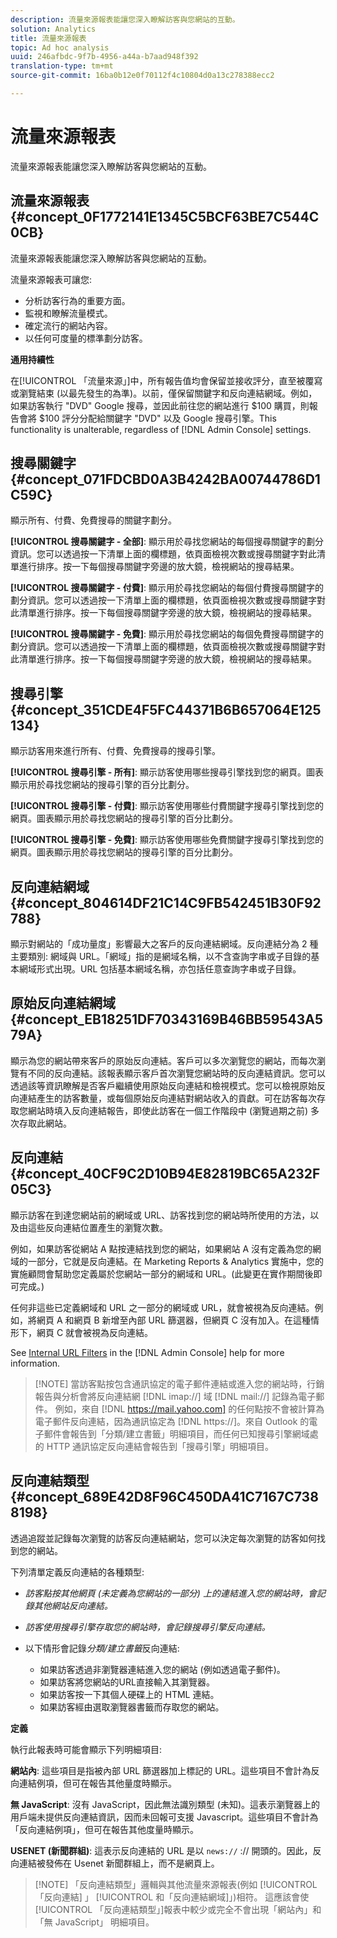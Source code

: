 ```yaml
---
description: 流量來源報表能讓您深入瞭解訪客與您網站的互動。
solution: Analytics
title: 流量來源報表
topic: Ad hoc analysis
uuid: 246afbdc-9f7b-4956-a44a-b7aad948f392
translation-type: tm+mt
source-git-commit: 16ba0b12e0f70112f4c10804d0a13c278388ecc2

---
```



# 流量來源報表

流量來源報表能讓您深入瞭解訪客與您網站的互動。

## 流量來源報表 {#concept_0F1772141E1345C5BCF63BE7C544C0CB}

流量來源報表能讓您深入瞭解訪客與您網站的互動。

流量來源報表可讓您:

* 分析訪客行為的重要方面。
* 監視和瞭解流量模式。
* 確定流行的網站內容。
* 以任何可度量的標準劃分訪客。

**通用持續性**

在[!UICONTROL 「流量來源」]中，所有報告值均會保留並接收評分，直至被覆寫或瀏覽結束 (以最先發生的為準)。以前，僅保留關鍵字和反向連結網域。例如，如果訪客執行  "DVD" Google 搜尋，並因此前往您的網站進行 $100 購買，則報告會將 $100 評分分配給關鍵字 "DVD" 以及 Google 搜尋引擎。This functionality is unalterable, regardless of [!DNL Admin Console] settings.

## 搜尋關鍵字 {#concept_071FDCBD0A3B4242BA00744786D1C59C}

顯示所有、付費、免費搜尋的關鍵字劃分。

<!-- 

c_reports_search_keyword.xml

 -->

**[!UICONTROL 搜尋關鍵字 - 全部]**: 顯示用於尋找您網站的每個搜尋關鍵字的劃分資訊。您可以透過按一下清單上面的欄標題，依頁面檢視次數或搜尋關鍵字對此清單進行排序。按一下每個搜尋關鍵字旁邊的放大鏡，檢視網站的搜尋結果。

**[!UICONTROL 搜尋關鍵字 - 付費]**: 顯示用於尋找您網站的每個付費搜尋關鍵字的劃分資訊。您可以透過按一下清單上面的欄標題，依頁面檢視次數或搜尋關鍵字對此清單進行排序。按一下每個搜尋關鍵字旁邊的放大鏡，檢視網站的搜尋結果。

**[!UICONTROL 搜尋關鍵字 - 免費]**: 顯示用於尋找您網站的每個免費搜尋關鍵字的劃分資訊。您可以透過按一下清單上面的欄標題，依頁面檢視次數或搜尋關鍵字對此清單進行排序。按一下每個搜尋關鍵字旁邊的放大鏡，檢視網站的搜尋結果。

## 搜尋引擎 {#concept_351CDE4F5FC44371B6B657064E125134}

顯示訪客用來進行所有、付費、免費搜尋的搜尋引擎。

<!-- 

c_reports_search_engines.xml

 -->

**[!UICONTROL 搜尋引擎 - 所有]**: 顯示訪客使用哪些搜尋引擎找到您的網頁。圖表顯示用於尋找您網站的搜尋引擎的百分比劃分。

**[!UICONTROL 搜尋引擎 - 付費]**: 顯示訪客使用哪些付費關鍵字搜尋引擎找到您的網頁。圖表顯示用於尋找您網站的搜尋引擎的百分比劃分。

**[!UICONTROL 搜尋引擎 - 免費]**: 顯示訪客使用哪些免費關鍵字搜尋引擎找到您的網頁。圖表顯示用於尋找您網站的搜尋引擎的百分比劃分。

## 反向連結網域 {#concept_804614DF21C14C9FB542451B30F92788}

<!-- 

c_reports_ref_domains.xml

 -->

顯示對網站的「成功量度」影響最大之客戶的反向連結網域。反向連結分為 2 種主要類別: 網域與 URL。「網域」指的是網域名稱，以不含查詢字串或子目錄的基本網域形式出現。URL 包括基本網域名稱，亦包括任意查詢字串或子目錄。

## 原始反向連結網域 {#concept_EB18251DF70343169B46BB59543A579A}

<!-- 

c_reports_original_ref_domains.xml

 -->

顯示為您的網站帶來客戶的原始反向連結。客戶可以多次瀏覽您的網站，而每次瀏覽有不同的反向連結。該報表顯示客戶首次瀏覽您網站時的反向連結資訊。您可以透過該等資訊瞭解是否客戶繼續使用原始反向連結和檢視模式。您可以檢視原始反向連結產生的訪客數量，或每個原始反向連結對網站收入的貢獻。可在訪客每次存取您網站時填入反向連結報告，即使此訪客在一個工作階段中 (瀏覽過期之前) 多次存取此網站。

## 反向連結 {#concept_40CF9C2D10B94E82819BC65A232F05C3}

顯示訪客在到達您網站前的網域或 URL、訪客找到您的網站時所使用的方法，以及由這些反向連結位置產生的瀏覽次數。

<!-- 

c_reports_referrers.xml

 -->

例如，如果訪客從網站 A 點按連結找到您的網站，如果網站 A 沒有定義為您的網域的一部分，它就是反向連結。在 Marketing Reports &amp; Analytics 實施中，您的實施顧問會幫助您定義屬於您網站一部分的網域和 URL。(此變更在實作期間後即可完成。) 

任何非這些已定義網域和 URL 之一部分的網域或 URL，就會被視為反向連結。例如，將網頁 A 和網頁 B 新增至內部 URL 篩選器，但網頁 C 沒有加入。在這種情形下，網頁 C 就會被視為反向連結。

See [Internal URL Filters](https://marketing.adobe.com/resources/help/en_US/reference/internal_URL_filter_admin.html) in the [!DNL Admin Console] help for more information.

> [!NOTE] 當訪客點按包含通訊協定的電子郵件連結或進入您的網站時，行銷報告與分析會將反向連結網 [!DNL imap://] 域 [!DNL mail://] 記錄為電子郵件。 例如，來自 [!DNL https://mail.yahoo.com] 的任何點按不會被計算為電子郵件反向連結，因為通訊協定為 [!DNL https://]。來自 Outlook 的電子郵件會報告到「分類/建立書籤」明細項目，而任何已知搜尋引擎網域處的 HTTP 通訊協定反向連結會報告到「搜尋引擎」明細項目。

## 反向連結類型 {#concept_689E42D8F96C450DA41C7167C7388198}

透過追蹤並記錄每次瀏覽的訪客反向連結網站，您可以決定每次瀏覽的訪客如何找到您的網站。

<!-- 

c_reports_ref_types.xml

 -->

下列清單定義反向連結的各種類型:

* *訪客點按其他網頁 (未定義為您網站的一部分) 上的連結進入您的網站時，會記錄其他網站反向連結。*
* *訪客使用搜尋引擎存取您的網站時，會記錄搜尋引擎反向連結。*
* 以下情形會記錄&#x200B;*分類/建立書籤*&#x200B;反向連結:

   * 如果訪客透過非瀏覽器連結進入您的網站 (例如透過電子郵件)。
   * 如果訪客將您網站的URL直接輸入其瀏覽器。
   * 如果訪客按一下其個人硬碟上的 HTML 連結。
   * 如果訪客經由選取瀏覽器書籤而存取您的網站。

**定義**

執行此報表時可能會顯示下列明細項目:

**網站內**: 這些項目是指被內部 URL 篩選器加上標記的 URL。這些項目不會計為反向連結例項，但可在報告其他量度時顯示。

**無 JavaScript**: 沒有 JavaScript，因此無法識別類型 (未知)。這表示瀏覽器上的用戶端未提供反向連結資訊，因而未回報可支援 Javascript。這些項目不會計為「反向連結例項」，但可在報告其他度量時顯示。

**USENET (新聞群組)**: 這表示反向連結的 URL 是以 `news://` :// 開頭的。因此，反向連結被發佈在 Usenet 新聞群組上，而不是網頁上。

> [!NOTE] 「反向連結類型」邏輯與其他流量來源報表(例如 [!UICONTROL 「反向連結] 」 [!UICONTROL 和「反向連結網域]」)相符。 這應該會使[!UICONTROL 「反向連結類型」]報表中較少或完全不會出現「網站內」和「無 JavaScript」 明細項目。


